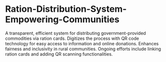 # Ration-Distribution-System-Empowering-Communities
A transparent, efficient system for distributing government-provided commodities via ration cards. Digitizes the process with QR code technology for easy access to information and online donations. Enhances fairness and inclusivity in rural communities. Ongoing efforts include linking ration cards and adding QR scanning functionalities.
